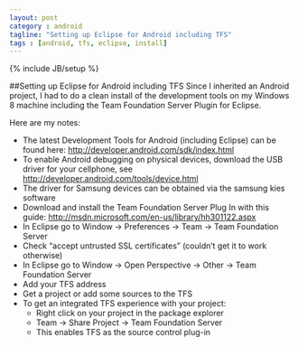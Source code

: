 ```yaml
---
layout: post
category : android
tagline: "Setting up Eclipse for Android including TFS"
tags : [android, tfs, eclipse, install]
---
```

{% include JB/setup %}

##Setting up Eclipse for Android including TFS
Since I inherited an Android project, I had to do a clean install of the development tools on my Windows 8 machine including the Team Foundation Server Plugin for Eclipse.

Here are my notes:

- The latest Development Tools for Android (including Eclipse) can be found here: http://developer.android.com/sdk/index.html
- To enable Android debugging on physical devices, download the USB driver for your cellphone, see http://developer.android.com/tools/device.html
- The driver for Samsung devices can be obtained via the samsung kies software
- Download and install the Team Foundation Server Plug In with this guide: http://msdn.microsoft.com/en-us/library/hh301122.aspx
- In Eclipse go to Window -> Preferences -> Team -> Team Foundation Server
- Check “accept untrusted SSL certificates” (couldn’t get it to work otherwise)
- In Eclipse go to Window -> Open Perspective -> Other -> Team Foundation Server
- Add your TFS address
- Get a project or add some sources to the TFS
- To get an integrated TFS experience with your project:
	- Right click on your project in the package explorer
	- Team -> Share Project -> Team Foundation Server
	- This enables TFS as the source control plug-in



